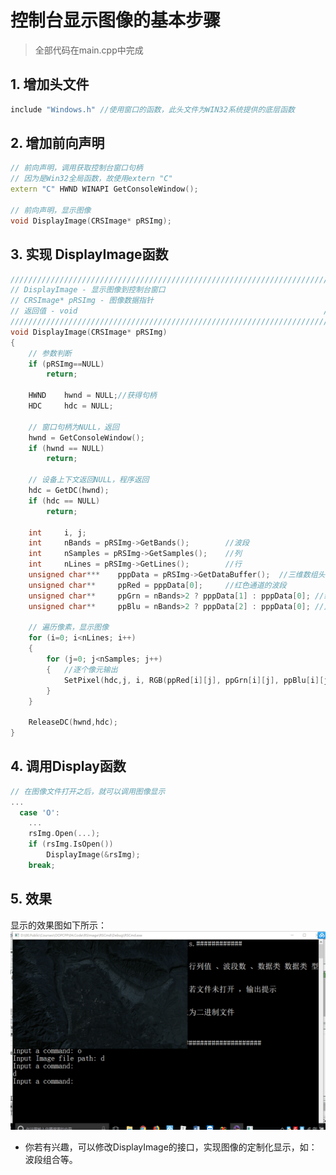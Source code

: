 # 控制台显示图像的基本步骤

> 全部代码在main.cpp中完成

## 1. 增加头文件

```c++
include "Windows.h"	//使用窗口的函数，此头文件为WIN32系统提供的底层函数
```

## 2. 增加前向声明

```c++
// 前向声明，调用获取控制台窗口句柄
// 因为是Win32全局函数，故使用extern "C"
extern "C" HWND WINAPI GetConsoleWindow();

// 前向声明，显示图像
void DisplayImage(CRSImage* pRSImg);
```

## 3. 实现 DisplayImage函数

```c++
//////////////////////////////////////////////////////////////////////////
// DisplayImage - 显示图像到控制台窗口									//
// CRSImage* pRSImg - 图像数据指针										//
// 返回值 - void														//
//////////////////////////////////////////////////////////////////////////
void DisplayImage(CRSImage* pRSImg)
{
	// 参数判断
	if (pRSImg==NULL)
		return;
	
	HWND	hwnd = NULL;//获得句柄
	HDC		hdc = NULL;

	// 窗口句柄为NULL，返回
	hwnd = GetConsoleWindow();
	if (hwnd == NULL)
		return;

	// 设备上下文返回NULL，程序返回
	hdc = GetDC(hwnd);	
	if (hdc == NULL)
		return;

	int		i, j;	
	int		nBands = pRSImg->GetBands();		//波段
	int		nSamples = pRSImg->GetSamples();	//列
	int		nLines = pRSImg->GetLines();		//行
	unsigned char***	pppData = pRSImg->GetDataBuffer();	//三维数组头指针
	unsigned char**		ppRed = pppData[0];		//红色通道的波段
	unsigned char**		ppGrn = nBands>2 ? pppData[1] : pppData[0];	//绿色通道的波段
	unsigned char**		ppBlu = nBands>2 ? pppData[2] : pppData[0];	//蓝色通道的波段

	// 遍历像素，显示图像
	for (i=0; i<nLines; i++)
	{
		for (j=0; j<nSamples; j++)
		{	//逐个像元输出
			SetPixel(hdc,j, i, RGB(ppRed[i][j], ppGrn[i][j], ppBlu[i][j])); 	
		}
	}

	ReleaseDC(hwnd,hdc);
}
```

## 4. 调用Display函数

```c++
// 在图像文件打开之后，就可以调用图像显示
...
  case 'O':
	...
	rsImg.Open(...);
	if (rsImg.IsOpen())
		DisplayImage(&rsImg);
	break;
```

## 5. 效果

显示的效果图如下所示：![DisplayImageInConsole](../Png/DisplayImageInConsole.png)

- 你若有兴趣，可以修改DisplayImage的接口，实现图像的定制化显示，如：波段组合等。